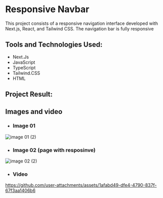 # Responsive Navbar
 This project consists of a responsive navigation interface developed with Next.js, React, and Tailwind CSS. The navigation bar is fully responsive

## Tools and Technologies Used:

- Next.Js
- JavaScript
- TypeScript
- Tailwind.CSS
- HTML

## Project Result:
## Images and video

- ### Image 01
![image 01 (2)](https://github.com/user-attachments/assets/2aeba176-be96-4046-bc23-4843bcdd4f55)

  
- ### Image 02  (page with resposinve)
![image 02 (2)](https://github.com/user-attachments/assets/499e3e84-7115-4dbe-80b1-d6da5ace885d)

- ### Video

https://github.com/user-attachments/assets/1afabd49-dfe4-4790-837f-67f3aa1406b6

